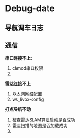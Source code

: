 # Debug-date
## 导航调车日志

## 通信
**串口连接不上:**
1. chmod串口权限
2. 

**雷达连接不上**
1. 以太网网络配置
2. ws_livox-config

**打点导航不动**
1. 检查雷达SLAM算法启动是否成功
2. 雷达扫描的地图是否加载成功
3. 
